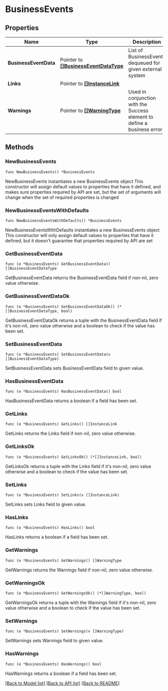 # BusinessEvents

## Properties

Name | Type | Description | Notes
------------ | ------------- | ------------- | -------------
**BusinessEventData** | Pointer to [**[]BusinessEventDataType**](BusinessEventDataType.md) | List of BusinessEvents dequeued for given external system | [optional] 
**Links** | Pointer to [**[]InstanceLink**](InstanceLink.md) |  | [optional] 
**Warnings** | Pointer to [**[]WarningType**](WarningType.md) | Used in conjunction with the Success element to define a business error. | [optional] 

## Methods

### NewBusinessEvents

`func NewBusinessEvents() *BusinessEvents`

NewBusinessEvents instantiates a new BusinessEvents object
This constructor will assign default values to properties that have it defined,
and makes sure properties required by API are set, but the set of arguments
will change when the set of required properties is changed

### NewBusinessEventsWithDefaults

`func NewBusinessEventsWithDefaults() *BusinessEvents`

NewBusinessEventsWithDefaults instantiates a new BusinessEvents object
This constructor will only assign default values to properties that have it defined,
but it doesn't guarantee that properties required by API are set

### GetBusinessEventData

`func (o *BusinessEvents) GetBusinessEventData() []BusinessEventDataType`

GetBusinessEventData returns the BusinessEventData field if non-nil, zero value otherwise.

### GetBusinessEventDataOk

`func (o *BusinessEvents) GetBusinessEventDataOk() (*[]BusinessEventDataType, bool)`

GetBusinessEventDataOk returns a tuple with the BusinessEventData field if it's non-nil, zero value otherwise
and a boolean to check if the value has been set.

### SetBusinessEventData

`func (o *BusinessEvents) SetBusinessEventData(v []BusinessEventDataType)`

SetBusinessEventData sets BusinessEventData field to given value.

### HasBusinessEventData

`func (o *BusinessEvents) HasBusinessEventData() bool`

HasBusinessEventData returns a boolean if a field has been set.

### GetLinks

`func (o *BusinessEvents) GetLinks() []InstanceLink`

GetLinks returns the Links field if non-nil, zero value otherwise.

### GetLinksOk

`func (o *BusinessEvents) GetLinksOk() (*[]InstanceLink, bool)`

GetLinksOk returns a tuple with the Links field if it's non-nil, zero value otherwise
and a boolean to check if the value has been set.

### SetLinks

`func (o *BusinessEvents) SetLinks(v []InstanceLink)`

SetLinks sets Links field to given value.

### HasLinks

`func (o *BusinessEvents) HasLinks() bool`

HasLinks returns a boolean if a field has been set.

### GetWarnings

`func (o *BusinessEvents) GetWarnings() []WarningType`

GetWarnings returns the Warnings field if non-nil, zero value otherwise.

### GetWarningsOk

`func (o *BusinessEvents) GetWarningsOk() (*[]WarningType, bool)`

GetWarningsOk returns a tuple with the Warnings field if it's non-nil, zero value otherwise
and a boolean to check if the value has been set.

### SetWarnings

`func (o *BusinessEvents) SetWarnings(v []WarningType)`

SetWarnings sets Warnings field to given value.

### HasWarnings

`func (o *BusinessEvents) HasWarnings() bool`

HasWarnings returns a boolean if a field has been set.


[[Back to Model list]](../README.md#documentation-for-models) [[Back to API list]](../README.md#documentation-for-api-endpoints) [[Back to README]](../README.md)


